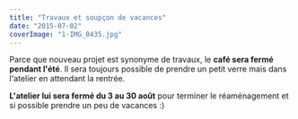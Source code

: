 ```yaml
---
title: "Travaux et soupçon de vacances"
date: "2015-07-02"
coverImage: "1-IMG_0435.jpg"
---
```


Parce que nouveau projet est synonyme de travaux, le **café sera fermé pendant l'été**. Il sera toujours possible de prendre un petit verre mais dans l'atelier en attendant la rentrée.

**L'atelier lui sera fermé du 3 au 30 août** pour terminer le réaménagement et si possible prendre un peu de vacances :)
